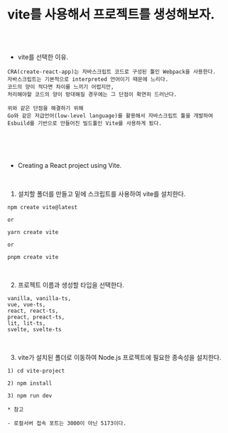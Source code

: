 # vite를 사용해서 프로젝트를 생성해보자.

<br /><br />

* vite를 선택한 이유.
```
CRA(create-react-app)는 자바스크립트 코드로 구성된 툴인 Webpack을 사용한다.
자바스크립트는 기본적으로 interpreted 언어이기 때문에 느리다.
코드의 양이 적다면 차이를 느끼기 어렵지만,
처리해야할 코드의 양이 방대해질 경우에는 그 단점이 확연히 드러난다. 

위와 같은 단점을 해결하기 위해
Go와 같은 저급언어(low-level language)를 활용해서 자바스크립트 툴을 개발하여
Esbuild를 기반으로 만들어진 빌드툴인 Vite를 사용하게 됬다.
```

<br /><br /><br />

* Creating a React project using Vite.

<br />

1. 설치할 폴더를 만들고 밑에 스크립트를 사용하여 vite를 설치한다.
```
npm create vite@latest

or 

yarn create vite

or

pnpm create vite
```

<br />

2. 프로젝트 이름과 생성할 타입을 선택한다.
```
vanilla, vanilla-ts,
vue, vue-ts,
react, react-ts,
preact, preact-ts,
lit, lit-ts,
svelte, svelte-ts
```

<br />

3. vite가 설치된 폴더로 이동하여 Node.js 프로젝트에 필요한 종속성을 설치한다.
```
1) cd vite-project

2) npm install

3) npm run dev
```

```
* 참고

- 로컬서버 접속 포트는 3000이 아닌 5173이다.
```
